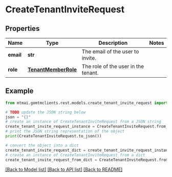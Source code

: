 # CreateTenantInviteRequest


## Properties

Name | Type | Description | Notes
------------ | ------------- | ------------- | -------------
**email** | **str** | The email of the user to invite. | 
**role** | [**TenantMemberRole**](TenantMemberRole.md) | The role of the user in the tenant. | 

## Example

```python
from mtmai.gomtmclients.rest.models.create_tenant_invite_request import CreateTenantInviteRequest

# TODO update the JSON string below
json = "{}"
# create an instance of CreateTenantInviteRequest from a JSON string
create_tenant_invite_request_instance = CreateTenantInviteRequest.from_json(json)
# print the JSON string representation of the object
print(CreateTenantInviteRequest.to_json())

# convert the object into a dict
create_tenant_invite_request_dict = create_tenant_invite_request_instance.to_dict()
# create an instance of CreateTenantInviteRequest from a dict
create_tenant_invite_request_from_dict = CreateTenantInviteRequest.from_dict(create_tenant_invite_request_dict)
```
[[Back to Model list]](../README.md#documentation-for-models) [[Back to API list]](../README.md#documentation-for-api-endpoints) [[Back to README]](../README.md)


